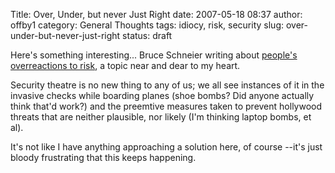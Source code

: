 Title: Over, Under, but never Just Right
date: 2007-05-18 08:37
author: offby1
category: General Thoughts
tags: idiocy, risk, security
slug: over-under-but-never-just-right
status: draft

Here's something interesting\... Bruce Schneier writing about [people's overreactions to risk]([http://www.schneier.com/blog/archives/2007/05/rare_risk_and_o.html](http://www.schneier.com/blog/archives/2007/05/rare_risk_and_o.html)), a topic near and dear to my heart.

Security theatre is no new thing to any of us; we all see instances of it in the invasive checks while boarding planes (shoe bombs? Did anyone actually think that'd work?) and the preemtive measures taken to prevent hollywood threats that are neither plausible, nor likely (I'm thinking laptop bombs, et al).

It's not like I have anything approaching a solution here, of course --it's just bloody frustrating that this keeps happening.
